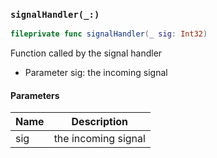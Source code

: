 ### `signalHandler(_:)`

```swift
fileprivate func signalHandler(_ sig: Int32)
```

Function called by the signal handler
- Parameter sig: the incoming signal

#### Parameters

| Name | Description |
| ---- | ----------- |
| sig | the incoming signal |